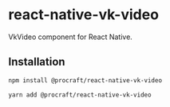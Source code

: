 # react-native-vk-video

VkVideo component for React Native.

## Installation

```sh
npm install @procraft/react-native-vk-video
```
```sh
yarn add @procraft/react-native-vk-video
```